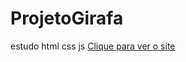 # ProjetoGirafa
 estudo html css js
<a href="https://anapaularsantos.github.io/ProjetoGirafa/"> Clique para ver o site</a>
